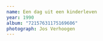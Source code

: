 ```yaml
---
name: Een dag uit een kinderleven
year: 1990
album: "72157631175169606"
photograph: Jos Verhoogen
---
```

